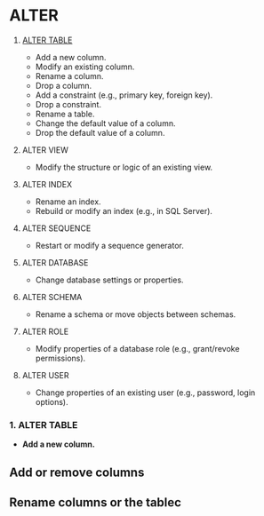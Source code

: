 # ALTER

1. [ALTER TABLE](#1-alter-table)

   - Add a new column.
   - Modify an existing column.
   - Rename a column.
   - Drop a column.
   - Add a constraint (e.g., primary key, foreign key).
   - Drop a constraint.
   - Rename a table.
   - Change the default value of a column.
   - Drop the default value of a column.

1. ALTER VIEW

   - Modify the structure or logic of an existing view.

1. ALTER INDEX

   - Rename an index.
   - Rebuild or modify an index (e.g., in SQL Server).

1. ALTER SEQUENCE
   - Restart or modify a sequence generator.
1. ALTER DATABASE
   - Change database settings or properties.
1. ALTER SCHEMA

   - Rename a schema or move objects between schemas.

1. ALTER ROLE

   - Modify properties of a database role (e.g., grant/revoke permissions).

1. ALTER USER

   - Change properties of an existing user (e.g., password, login options).

### 1. ALTER TABLE

- **Add a new column.**

## Add or remove columns

## Rename columns or the tablec

